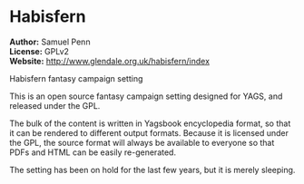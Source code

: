 Habisfern
=========

**Author:** Samuel Penn  
**License:** GPLv2  
**Website:** http://www.glendale.org.uk/habisfern/index

Habisfern fantasy campaign setting

This is an open source fantasy campaign setting designed for YAGS, and released under the GPL.

The bulk of the content is written in Yagsbook encyclopedia format, so that it can be rendered to 
different output formats. Because it is licensed under the GPL, the source format will always be
available to everyone so that PDFs and HTML can be easily re-generated.

The setting has been on hold for the last few years, but it is merely sleeping.
